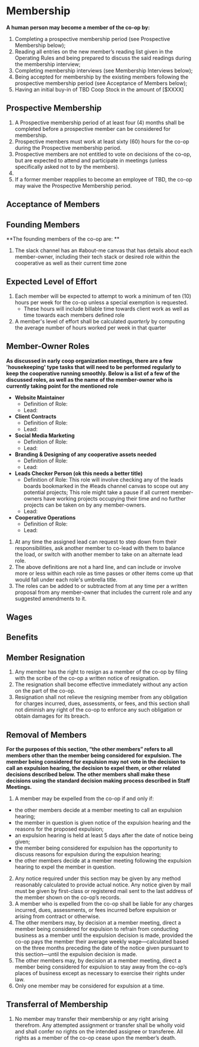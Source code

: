 # Membership

**A human person may become a member of the co-op by:**

1. Completing a prospective membership period (see Prospective Membership below);
2. Reading all entries on the new member’s reading list given in the Operating Rules and being prepared to discuss the said readings during the membership interview;
3. Completing membership interviews (see Membership Interviews below);
4. Being accepted for membership by the existing members following the prospective membership period (see Acceptance of Members below);
5. Having an initial buy-in of TBD Coop Stock in the amount of [$XXXX]

## Prospective Membership

1. A Prospective membership period of at least four (4) months shall be completed before a prospective member can be considered for membership.
2. Prospective members must work at least sixty (60) hours for the co-op during the Prospective membership period.
3. Prospective members are not entitled to vote on decisions of the co-op, but are expected to attend and participate in meetings (unless specifically asked not to by the members).
4.
5. If a former member reapplies to become an employee of TBD, the co-op may waive the Prospective Membership period.

## Acceptance of Members

## Founding Members

**The founding members of the co-op are: **

1. The slack channel has an #about-me canvas that has details about each member-owner, including their tech stack or desired role within the cooperative as well as their current time zone

## Expected Level of Effort

1. Each member will be expected to attempt to work a minimum of ten (10) hours per week for the co-op unless a special exemption is requested.
   - These hours will include billable time towards client work as well as time towards each members defined role
2. A member's level of effort shall be calculated _quarterly_ by computing the average number of hours worked per week in that quarter

## Member-Owner Roles

**As discussed in early coop organization meetings, there are a few 'housekeeping' type tasks that will need to be performed regularly to keep the cooperative running smoothly. Below is a list of a few of the discussed roles, as well as the name of the member-owner who is currently taking point for the mentioned role**

- **Website Maintainer**
  - Definition of Role:
  - Lead:
- **Client Contracts**
  - Definition of Role:
  - Lead:
- **Social Media Marketing**
  - Definition of Role:
  - Lead:
- **Branding & Designing of any cooperative assets needed**
  - Definition of Role:
  - Lead:
- **Leads Checker Person (ok this needs a better title)**
  - Definition of Role: This role will involve checking any of the leads boards bookmarked in the #leads channel canvas to scope out any potential projects; This role might take a pause if all current member-owners have working projects occupying their time and no further projects can be taken on by any member-owners.
  - Lead:
- **Cooperative Operations**
  - Definition of Role:
  - Lead:

1. At any time the assigned lead can request to step down from their responsibilities, ask another member to co-lead with them to balance the load, or switch with another member to take on an alternate lead role.
2. The above definitions are not a hard line, and can include or involve more or less within each role as time passes or other items come up that would fall under each role's umbrella title.
3. The roles can be added to or subtracted from at any time per a written proposal from any member-owner that includes the current role and any suggested amendments to it.

## Wages

## Benefits

## Member Resignation

1. Any member has the right to resign as a member of the co-op by filing with the scribe of the co-op a written notice of resignation.
2. The resignation shall become effective immediately without any action on the part of the co-op.
3. Resignation shall not relieve the resigning member from any obligation for charges incurred, dues, assessments, or fees, and this section shall not diminish any right of the co-op to enforce any such obligation or obtain damages for its breach.

## Removal of Members

**For the purposes of this section, “the other members” refers to all members other than the member being considered for expulsion. The member being considered for expulsion may not vote in the decision to call an expulsion hearing, the decision to expel them, or other related decisions described below. The other members shall make these decisions using the standard decision making process described in Staff Meetings.**

1. A member may be expelled from the co-op if and only if:

- the other members decide at a member meeting to call an expulsion hearing;
- the member in question is given notice of the expulsion hearing and the reasons for the proposed expulsion;
- an expulsion hearing is held at least 5 days after the date of notice being given;
- the member being considered for expulsion has the opportunity to discuss reasons for expulsion during the expulsion hearing;
- the other members decide at a member meeting following the expulsion hearing to expel the member in question.

2. Any notice required under this section may be given by any method reasonably calculated to provide actual notice. Any notice given by mail must be given by first-class or registered mail sent to the last address of the member shown on the co-op’s records.
3. A member who is expelled from the co-op shall be liable for any charges incurred, dues, assessments, or fees incurred before expulsion or arising from contract or otherwise.
4. The other members may, by decision at a member meeting, direct a member being considered for expulsion to refrain from conducting business as a member until the expulsion decision is made, provided the co-op pays the member their average weekly wage—calculated based on the three months preceding the date of the notice given pursuant to this section—until the expulsion decision is made.
5. The other members may, by decision at a member meeting, direct a member being considered for expulsion to stay away from the co-op’s places of business except as necessary to exercise their rights under law.
6. Only one member may be considered for expulsion at a time.

## Transferral of Membership

1. No member may transfer their membership or any right arising therefrom. Any attempted assignment or transfer shall be wholly void and shall confer no rights on the intended assignee or transferee. All rights as a member of the co-op cease upon the member’s death.
